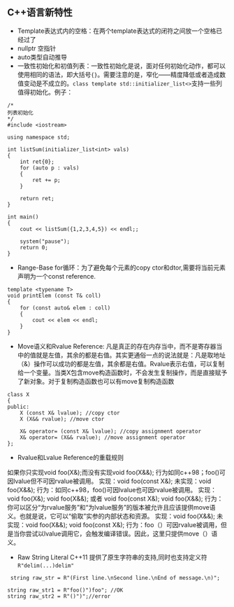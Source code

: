 ## C++语言新特性

* Template表达式内的空格：在两个template表达式的闭符之间放一个空格已经过了
* nullptr 空指针
* auto类型自动推导
* 一致性初始化和初值列表：一致性初始化是说，面对任何初始化动作，都可以使用相同的语法，即大括号`{}`。需要注意的是，窄化——精度降低或者造成数值变动是不成立的。`class template std::initializer_list<>`支持一些列值得初始化。例子：
```
/*
列表初始化
*/
#include <iostream>

using namespace std;

int listSum(initializer_list<int> vals) 
{
    int ret{0};
    for (auto p : vals)
    {
        ret += p;
    }

    return ret;
}

int main() 
{
    cout << listSum({1,2,3,4,5}) << endl;;

    system("pause");
    return 0;
}
```

* Range-Base for循环：为了避免每个元素的copy ctor和dtor,需要将当前元素声明为一个const reference.
```
template <typename T>
void printElem (const T& coll)
{
    for (const auto& elem : coll) 
    {
        cout << elem << endl;
    }
}
```

* Move语义和Rvalue Reference: 凡是真正的存在内存当中，而不是寄存器当中的值就是左值，其余的都是右值。其实更通俗一点的说法就是：凡是取地址（&）操作可以成功的都是左值，其余都是右值。Rvalue表示右值，可以复制给一个变量。当类X包含move构造函数时，不会发生复制操作，而是直接赋予了新对象。对于复制构造函数也可以有move复制构造函数

```
class X 
{
public:
    X (const X& lvalue); //copy ctor
    X (X&& rvalue); //move ctor

    X& operator= (const X& lvalue); //copy assignment operator
    X& operator= (X&& rvalue); //move assignment operator
};
```

* Rvalue和Lvalue Reference的重载规则

如果你只实现void foo(X&);而没有实现void foo(X&&); 
行为如同c++98；foo()可因lvalue但不可因rvalue被调用。
实现：void foo(const X&); 
未实现：void foo(X&&); 
行为：如同c++98，foo()可因lvalue也可因rvalue被调用。
实现：void foo(X&); void foo(X&&); 或者 
void foo(const X&); void foo(X&&); 
行为：你可以区分“为rvalue服务”和“为lvalue服务”的版本被允许且应该提供move语义。也就是说，它可以“偷取”实参的内部状态和资源。
实现：void foo(X&&); 
未实现：void foo(X&&); void foo(const X&); 
行为：foo（）可因rvalue被调用，但是当你尝试以lvalue调用它，会触发编译错误。因此，这里只提供move（）语义。

*  Raw String Literal
C++11 提供了原生字符串的支持,同时也支持定义符`R"delim(...)delim"`
```
 string raw_str = R"(First line.\nSecond line.\nEnd of message.\n)";

string raw_str1 = R"foo()")foo"; //OK
string raw_str2 = R"()")";//error
```